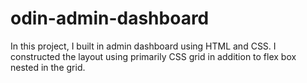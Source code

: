 # odin-admin-dashboard

In this project, I built in admin dashboard using HTML and CSS. I constructed the layout using primarily CSS grid in addition to flex box nested in the grid.
